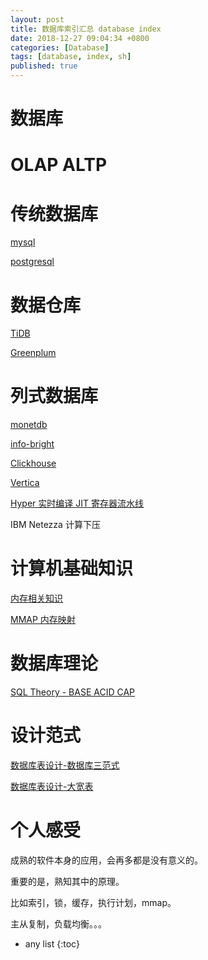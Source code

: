 ```yaml
---
layout: post
title: 数据库索引汇总 database index
date: 2018-12-27 09:04:34 +0800
categories: [Database]
tags: [database, index, sh]
published: true
---
```


# 数据库

# OLAP ALTP

# 传统数据库 

[mysql]()

[postgresql](https://houbb.github.io/2018/01/08/postgresql)

# 数据仓库

[TiDB](https://houbb.github.io/2019/03/15/database-tidb)

[Greenplum](https://houbb.github.io/2019/01/09/database-greenplum)

[]()

# 列式数据库

[monetdb](https://houbb.github.io/2018/12/27/database-monetdb)

[info-bright](https://houbb.github.io/2018/12/27/info-bright)

[Clickhouse]()

[Vertica]()

[Hyper 实时编译 JIT 寄存器流水线]()

IBM Netezza 计算下压


# 计算机基础知识

[内存相关知识](https://people.freebsd.org/~lstewart/articles/cpumemory.pdf)

[MMAP 内存映射](https://houbb.github.io/2018/09/21/java-io-08-mmap-08)


# 数据库理论

[SQL Theory - BASE ACID CAP](https://houbb.github.io/2018/08/13/sql-theory)

# 设计范式

[数据库表设计-数据库三范式](https://houbb.github.io/2018/12/27/database-three-normal-form)

[数据库表设计-大宽表](https://houbb.github.io/2018/12/27/database-wide-table)


# 个人感受

成熟的软件本身的应用，会再多都是没有意义的。

重要的是，熟知其中的原理。

比如索引，锁，缓存，执行计划，mmap。

主从复制，负载均衡。。。

* any list
{:toc}